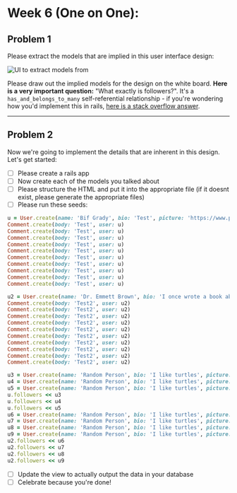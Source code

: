 # Week 6 (One on One):

## Problem 1

Please extract the models that are implied in this user interface design:

![UI to extract models from](https://s3.amazonaws.com/f.cl.ly/items/0b042J3L263r171q1T3B/more-card-ui.png?v=f79ba4e2)

Please draw out the implied models for the design on the white board. __Here is a very important question:__ "What exactly is followers?". It's a `has_and_belongs_to_many` self-referential relationship - if you're wondering how you'd implement this in rails, [here is a stack overflow answer](http://stackoverflow.com/questions/24344306/has-and-belongs-to-many-self-join-only-associates-one-way).

----

## Problem 2

Now we're going to implement the details that are inherent in this design. Let's get started:

- [ ] Please create a rails app
- [ ] Now create each of the models you talked about
- [ ] Please structure the HTML and put it into the appropriate file (if it doesnt exist, please generate the appropriate files)
- [ ] Please run these seeds:
```ruby
u = User.create(name: 'Bif Grady', bio: 'Test', picture: 'https://www.placecage.com/c/400/400')
Comment.create(body: 'Test', user: u)
Comment.create(body: 'Test', user: u)
Comment.create(body: 'Test', user: u)
Comment.create(body: 'Test', user: u)
Comment.create(body: 'Test', user: u)
Comment.create(body: 'Test', user: u)
Comment.create(body: 'Test', user: u)
Comment.create(body: 'Test', user: u)
Comment.create(body: 'Test', user: u)
Comment.create(body: 'Test', user: u)

u2 = User.create(name: 'Dr. Emmett Brown', bio: 'I once wrote a book about science fiction.', picture: 'http://vignette2.wikia.nocookie.net/epicrapbattlesofhistory/images/b/b5/Doc_Brown_Based_On.png/revision/latest?cb=20150823032635')
Comment.create(body: 'Test2', user: u2)
Comment.create(body: 'Test2', user: u2)
Comment.create(body: 'Test2', user: u2)
Comment.create(body: 'Test2', user: u2)
Comment.create(body: 'Test2', user: u2)
Comment.create(body: 'Test2', user: u2)
Comment.create(body: 'Test2', user: u2)
Comment.create(body: 'Test2', user: u2)
Comment.create(body: 'Test2', user: u2)
Comment.create(body: 'Test2', user: u2)

u3 = User.create(name: 'Random Person', bio: 'I like turtles', picture: 'http://fillmurray.com/200/300')
u4 = User.create(name: 'Random Person', bio: 'I like turtles', picture: 'http://fillmurray.com/g/200/300')
u5 = User.create(name: 'Random Person', bio: 'I like turtles', picture: 'http://fillmurray.com/g/300/300')
u.followers << u3
u.followers << u4
u.followers << u5
u6 = User.create(name: 'Random Person', bio: 'I like turtles', picture: 'http://fillmurray.com/g/150/150')
u7 = User.create(name: 'Random Person', bio: 'I like turtles', picture: 'http://fillmurray.com/g/200/200')
u8 = User.create(name: 'Random Person', bio: 'I like turtles', picture: 'http://fillmurray.com/g/300/300')
u9 = User.create(name: 'Random Person', bio: 'I like turtles', picture: 'http://fillmurray.com/g/200/200')
u2.followers << u6
u2.followers << u7
u2.followers << u8
u2.followers << u9
```
- [ ] Update the view to actually output the data in your database
- [ ] Celebrate because you're done!
